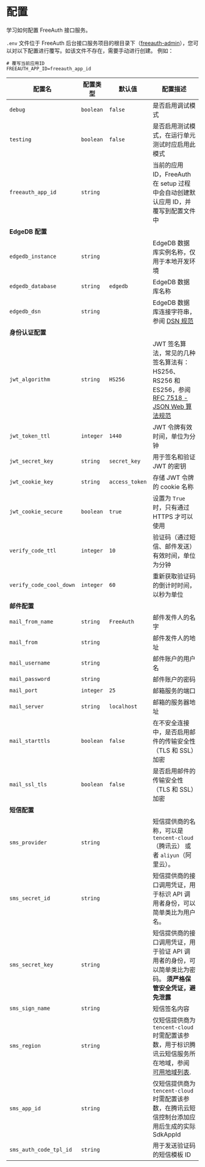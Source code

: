 # 配置

学习如何配置 FreeAuth 接口服务。

`.env` 文件位于 FreeAuth 后台接口服务项目的根目录下（[freeauth-admin](/introduction/directory-structure/freeauth-admin)），您可以对以下配置进行覆写。如该文件不存在，需要手动进行创建。 例如：

```console [.env]
# 覆写当前应用ID
FREEAUTH_APP_ID=freeauth_app_id
```

| **配置名**                      | **配置类型**   | **默认值**           | **配置描述**                                                                                      |
| ---------------------------- | ---------- | --------------------- | ---------------------------------------------------------------------------------------------------- |
| `debug`                      | `boolean`   | `false`                 | 是否启用调试模式                                                                                        |
| `testing`              | `boolean`   | `false`                 | 是否启用测试模式，在运行单元测试时应启用此模式     |
| `freeauth_app_id`              | `string`   |                 | 当前的应用 ID，FreeAuth 在 setup 过程中会自动创建默认应用 ID，并覆写到配置文件中      |
| **EdgeDB 配置**                  |            |                       |                                                                                                      |
| `edgedb_instance`                | `string`   |            | EdgeDB 数据库实例名称，仅用于本地开发环境       |
| `edgedb_database`                     | `string`   | `edgedb`               |  EdgeDB 数据库名称                                    |
| `edgedb_dsn`                        | `string`   |                       | EdgeDB 数据库连接字符串，参阅 [DSN 规范](https://edgedb.com/docs/reference/dsn#dsn-specification)       |
| **身份认证配置**                  |            |                       |                                                                                                      |
| `jwt_algorithm`                    | `string`   | `HS256`                  | JWT 签名算法，常见的几种签名算法有：HS256、RS256 和 ES256，参阅 [RFC 7518 - JSON Web 算法规范 ](https://datatracker.ietf.org/doc/html/rfc7518)           |
| `jwt_token_ttl`             | `integer`   | `1440`                  | JWT 令牌有效时间，单位为分钟                                              |
| `jwt_secret_key`            | `string`   | `secret_key`                  |  用于签名和验证 JWT 的密钥                                                            |
| `jwt_cookie_key`            | `string`   | `access_token`        | 存储 JWT 令牌的 cookie 名称                                                            |
| `jwt_cookie_secure`          | `boolean`   |  `true`                 | 设置为 `True` 时，只有通过 HTTPS 才可以使用                                                         |
| `verify_code_ttl`           | `integer`   |   `10`                    | 验证码（通过短信、邮件发送）有效时间，单位为分钟                                                                 |
| `verify_code_cool_down`             | `integer`   |  `60`                   | 重新获取验证码的倒计时时间，以秒为单位                                                     |                                                                      |
| **邮件配置**                   |            |                       |                                                                                                      |
| `mail_from_name`                     | `string`   |  `FreeAuth`              | 邮件发件人的名字                                                                             |
| `mail_from`                | `string`  |                       | 邮件发件人的地址                               |
| `mail_username`               | `string`   |                       | 邮件账户的用户名                                               |
| `mail_password`        | `string`  |                       | 邮件账户的密码                                                |
| `mail_port`             | `integer` | `25`                    | 邮箱服务的端口                             |
| `mail_server`               | `string`  | `localhost`                | 邮箱的服务器地址                                                     |
| `mail_starttls`               | `boolean`  | `false`                | 在不安全连接中，是否启用邮件的传输安全性（TLS 和 SSL）加密                                                                         |
| `mail_ssl_tls`               | `boolean`  | `false`                | 是否启用邮件的传输安全性（TLS 和 SSL）加密                                                                      |
| **短信配置**                     |            |                       |                                                                                                      |
| `sms_provider`                       | `string`   |                       |  短信提供商的名称，可以是 `tencent-cloud`（腾讯云） 或者 `aliyun`（阿里云）。                                                                               |
| `sms_secret_id`                 | `string`  |               | 短信提供商的接口调用凭证，用于标识 API 调用者身份，可以简单类比为用户名。                                                    |
| `sms_secret_key`                | `string`  |                 | 短信提供商的接口调用凭证，用于验证 API 调用者的身份，可以简单类比为密码。 **须严格保管安全凭证，避免泄露**                                                |
| `sms_sign_name`                | `string`  |                 | 短信签名内容                                                        |
| `sms_region`                | `string`  |                 | 仅短信提供商为 `tencent-cloud` 时需配置该参数，用于标识腾讯云短信服务所在地域，参阅 [可用地域列表](https://cloud.tencent.com/document/api/382/52071#.E5.9C.B0.E5.9F.9F.E5.88.97.E8.A1.A8).                                                                |
| `sms_app_id`                | `string`  |                | 仅短信提供商为 `tencent-cloud` 时需配置该参数，在腾讯云短信控制台添加应用后生成的实际 SdkAppId                                                             |
| `sms_auth_code_tpl_id`                | `string`  |                |  用于发送验证码的短信模板 ID                                                  |
